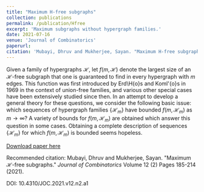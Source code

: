 ```yaml
---
title: "Maximum H-free subgraphs"
collection: publications
permalink: /publication/Hfree
excerpt: 'Maximum subgraphs without hypergraph families.'
date: 2021-07-16
venue: 'Journal of Combinatorics'
paperurl:
citation: 'Mubayi, Dhruv and Mukherjee, Sayan. "Maximum H-free subgraphs." <i>Journal of Combinatorics</i> Volume 12 (2) Pages 185-214 (2021).'
---
```

Given a family of hypergraphs $\mathcal H$, let $f(m,\mathcal H)$ denote the largest size of an $\mathcal H$-free subgraph that one is guaranteed to find in every hypergraph with $m$ edges. This function was first introduced by Erd\H{o}s and Koml\'{o}s in 1969 in the context of union-free families, and various other special cases have been extensively studied since then. In an attempt to develop a general theory for these questions,  we consider the following basic issue: which sequences of hypergraph families $\{\mathcal H_m\}$ have bounded $f(m,\mathcal H_m)$ as $m\to\infty$? A variety of bounds for $f(m,\mathcal H_m)$ are obtained which answer this question in some cases. Obtaining a complete description of sequences $\{\mathcal H_m\}$ for which $f(m,\mathcal H_m)$ is bounded seems hopeless.

[Download paper here](/files/Hfree.pdf)

Recommended citation: Mubayi, Dhruv and Mukherjee, Sayan. "Maximum $\mathcal H$-free subgraphs." <i>Journal of Combinatorics</i> Volume 12 (2) Pages 185-214 (2021).

DOI: 10.4310/JOC.2021.v12.n2.a1 